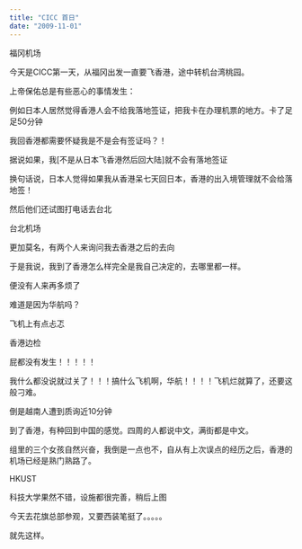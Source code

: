 ```yaml
---
title: "CICC 首日"
date: "2009-11-01"
---
```


福冈机场

今天是CICC第一天，从福冈出发一直要飞香港，途中转机台湾桃园。

上帝保佑总是有些恶心的事情发生：

例如日本人居然觉得香港人会不给我落地签证，把我卡在办理机票的地方。卡了足足50分钟

我回香港都需要怀疑我是不是会有签证吗？！

据说如果，我\[不是从日本飞香港然后回大陆\]就不会有落地签证

换句话说，日本人觉得如果我从香港呆七天回日本，香港的出入境管理就不会给落地签！

然后他们还试图打电话去台北

台北机场

更加莫名，有两个人来询问我去香港之后的去向

于是我说，我到了香港怎么样完全是我自己决定的，去哪里都一样。

便没有人来再多烦了

难道是因为华航吗？

飞机上有点忐忑

香港边检

屁都没有发生！！！！！

我什么都没说就过关了！！！搞什么飞机啊，华航！！！！飞机烂就算了，还要这般刁难。

倒是越南人遭到质询近10分钟

到了香港，有种回到中国的感觉。四周的人都说中文，满街都是中文。

组里的三个女孩自然兴奋，我倒是一点也不，自从有上次误点的经历之后，香港的机场已经是熟门熟路了。

HKUST

科技大学果然不错，设施都很完善，稍后上图

今天去花旗总部参观，又要西装笔挺了。。。。。

就先这样。

